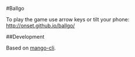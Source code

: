 #Ballgo

To play the game use arrow keys or tilt your phone: http://onset.github.io/ballgo/

##Development

Based on [mango-cli](http://mangoweb.github.io/mango/).
